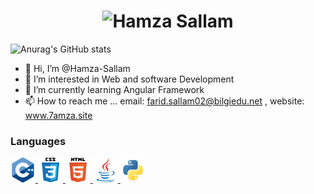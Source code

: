 <h1 align="center">
  <img src="https://raw.githubusercontent.com/HamzaSallam/martonlederer/master/name.svg" alt="Hamza Sallam" />
</h1>







![Anurag's GitHub stats](https://github-readme-stats.vercel.app/api?username=Hamza-Sallam&show_icons=true&theme=algolia )








- 👋 Hi, I’m @Hamza-Sallam
- 👀 I’m interested in Web and software Development 
- 🌱 I’m currently learning Angular Framework
- 📫 How to reach me ... email: farid.sallam02@bilgiedu.net , website: www.7amza.site

<!---
Hamza-Sallam/Hamza-Sallam is a ✨ special ✨ repository because its `README.md` (this file) appears on your GitHub profile.
You can click the Preview link to take a look at your changes.
--->

<h3 align="left">Languages</h3>
<p align="left"> <a href="https://www.w3schools.com/cpp/" target="_blank" rel="noreferrer"> <img src="https://raw.githubusercontent.com/devicons/devicon/master/icons/cplusplus/cplusplus-original.svg" alt="cplusplus" width="40" height="40"/> </a> <a href="https://www.w3schools.com/css/" target="_blank" rel="noreferrer"> <img src="https://raw.githubusercontent.com/devicons/devicon/master/icons/css3/css3-original-wordmark.svg" alt="css3" width="40" height="40"/> </a> <a href="https://www.w3.org/html/" target="_blank" rel="noreferrer"> <img src="https://raw.githubusercontent.com/devicons/devicon/master/icons/html5/html5-original-wordmark.svg" alt="html5" width="40" height="40"/> </a> <a href="https://www.java.com" target="_blank" rel="noreferrer"> <img src="https://raw.githubusercontent.com/devicons/devicon/master/icons/java/java-original.svg" alt="java" width="40" height="40"/> </a> <a href="https://www.python.org" target="_blank" rel="noreferrer"> <img src="https://raw.githubusercontent.com/devicons/devicon/master/icons/python/python-original.svg" alt="python" width="40" height="40"/> </a> </p>

